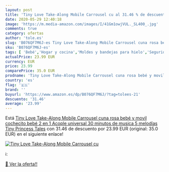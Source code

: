 ```yaml
---
layout: post
title: 'Tiny Love Take-Along Mobile Carrousel cu al 31.46 % de descuento'
date: 2020-05-29 12:40:18
image: 'https://m.media-amazon.com/images/I/41Gm1owjVUL._SL400_.jpg'
comments: true
category: ofertas
author: 'tole.es'
slug: 'B076QF7M6J-es Tiny Love Take-Along Mobile Carrousel cuna rosa bebé y...'
sku: 'B076QF7M6J-es'
tags: [ 'Bebé','Hogar y cocina','Moldes y bandejas para hielo','Seguridad','Utensilios de bar','Utensilios de cocina','Vigilabebés','bebé', ]
actualPrice: 23.99 EUR
currency: EUR
price: 23.99
comparePrice: 35.0 EUR
prodname: 'Tiny Love Take-Along Mobile Carrousel cuna rosa bebé y movil cochecito bebé 2 en 1  Acople universal  30 minutos de musica 5 melodías  Tiny Princess Tales'
country: 'es'
flag: '🇪🇸'
brand: ''
buyurl: 'https://www.amazon.es/dp/B076QF7M6J/?tag=tolees-21'
descuento: '31.46'
average: '23.99'
---
```


Está [Tiny Love Take-Along Mobile Carrousel cuna rosa bebé y movil cochecito bebé 2 en 1  Acople universal  30 minutos de musica 5 melodías  Tiny Princess Tales](https://www.amazon.es/dp/B076QF7M6J/?tag=tolees-21) con 31.46 de descuento por 23.99 EUR (original: 35.0 EUR) en el siguiente enlace!

[![Tiny Love Take-Along Mobile Carrousel cu](https://m.media-amazon.com/images/I/41Gm1owjVUL._SL400_.jpg)](https://www.amazon.es/dp/B076QF7M6J/?tag=tolees-21)

ℹ️:


[🛒 Ver la oferta!!](https://www.amazon.es/dp/B076QF7M6J/?tag=tolees-21)
